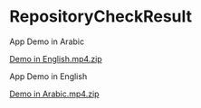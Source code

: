 # RepositoryCheckResult

App Demo in Arabic 

[Demo in English.mp4.zip](https://github.com/LinaAlmusfir/RepositoryCheckResult/files/10418102/Demo.in.English.mp4.zip)

App Demo in English 

[Demo in Arabic.mp4.zip](https://github.com/LinaAlmusfir/RepositoryCheckResult/files/10418104/Demo.in.Arabic.mp4.zip)
